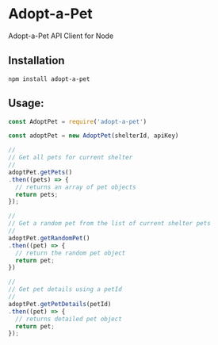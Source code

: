 # Adopt-a-Pet

Adopt-a-Pet API Client for Node

## Installation

```
npm install adopt-a-pet
```

## Usage:

```javascript
const AdoptPet = require('adopt-a-pet')

const adoptPet = new AdoptPet(shelterId, apiKey)

//
// Get all pets for current shelter
//
adoptPet.getPets()
.then((pets) => {
  // returns an array of pet objects
  return pets;
});

//
// Get a random pet from the list of current shelter pets
//
adoptPet.getRandomPet()
.then((pet) => {
  // return the random pet object
  return pet;
})

//
// Get pet details using a petId
//
adoptPet.getPetDetails(petId)
.then((pet) => {
  // returns detailed pet object
  return pet;
});
```
